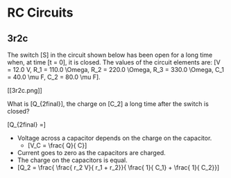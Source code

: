 # RC Circuits

## 3r2c
The switch \[S\] in the circuit shown below has been open 
for a long time when, at time \[t = 0\], it is closed. The 
values of the circuit elements are: \[V = 12.0 V, 
R_1 = 110.0 \Omega, R_2 = 220.0 \Omega, R_3 = 330.0 \Omega, 
C_1 = 40.0 \mu F, C_2 = 80.0 \mu F\].

[[3r2c.png]]

What is \[Q_{2final}\], the charge on \[C_2\] a long time after the switch is closed? 

\[Q_{2final} =\]

* Voltage across a capacitor depends on the charge on the capacitor.
  * \[V_C = \frac{ Q}{ C}\]
* Current goes to zero as the capacitors are charged.
* The charge on the capacitors is equal.
* \[Q_2 = \frac{ \frac{ r_2 V}{  r_1 + r_2}}{ \frac{ 1}{ C_1} + \frac{ 1}{ C_2}}\]
